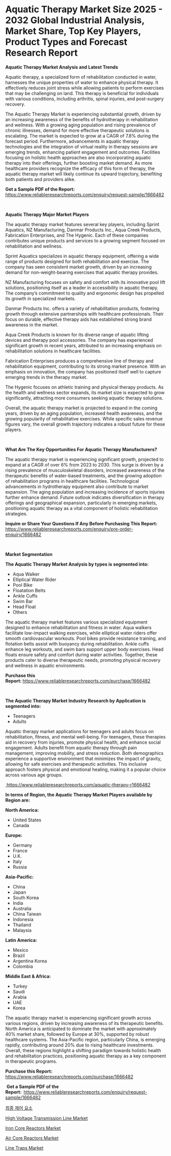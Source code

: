 <p><h1>Aquatic Therapy Market Size 2025 - 2032 Global Industrial Analysis, Market Share, Top Key Players, Product Types and Forecast Research Report</h1></p><p><strong>Aquatic Therapy Market Analysis and Latest Trends</strong></p>
<p><p>Aquatic therapy, a specialized form of rehabilitation conducted in water, harnesses the unique properties of water to enhance physical therapy. It effectively reduces joint stress while allowing patients to perform exercises that may be challenging on land. This therapy is beneficial for individuals with various conditions, including arthritis, spinal injuries, and post-surgery recovery. </p><p>The Aquatic Therapy Market is experiencing substantial growth, driven by an increasing awareness of the benefits of hydrotherapy in rehabilitation and wellness. With a growing aging population and rising prevalence of chronic illnesses, demand for more effective therapeutic solutions is escalating. The market is expected to grow at a CAGR of 7.8% during the forecast period. Furthermore, advancements in aquatic therapy technologies and the integration of virtual reality in therapy sessions are emerging trends, enhancing patient engagement and outcomes. Facilities focusing on holistic health approaches are also incorporating aquatic therapy into their offerings, further boosting market demand. As more healthcare providers recognize the efficacy of this form of therapy, the aquatic therapy market will likely continue its upward trajectory, benefiting both patients and providers alike.</p></p>
<p><strong>Get a Sample PDF of the Report:&nbsp;</strong> <a href="https://www.reliableresearchreports.com/enquiry/request-sample/1666482?utm_campaign=40&utm_medium=2&utm_source=Github&utm_content=ia&utm_term=06032025&utm_id=aquatic-therapy">https://www.reliableresearchreports.com/enquiry/request-sample/1666482</a></p>
<p>&nbsp;</p>
<p><strong>Aquatic Therapy Major Market Players</strong></p>
<p><p>The aquatic therapy market features several key players, including Sprint Aquatics, NZ Manufacturing, Danmar Products Inc., Aqua Creek Products, Fabrication Enterprises, and The Hygenic. Each of these companies contributes unique products and services to a growing segment focused on rehabilitation and wellness.</p><p>Sprint Aquatics specializes in aquatic therapy equipment, offering a wide range of products designed for both rehabilitation and exercise. The company has seen consistent market growth, driven by an increasing demand for non-weight-bearing exercises that aquatic therapy provides. </p><p>NZ Manufacturing focuses on safety and comfort with its innovative pool lift solutions, positioning itself as a leader in accessibility in aquatic therapy. The company’s commitment to quality and ergonomic design has propelled its growth in specialized markets.</p><p>Danmar Products Inc. offers a variety of rehabilitation products, fostering growth through extensive partnerships with healthcare professionals. Their focus on durable, effective therapy aids has established strong brand awareness in the market.</p><p>Aqua Creek Products is known for its diverse range of aquatic lifting devices and therapy pool accessories. The company has experienced significant growth in recent years, attributed to an increasing emphasis on rehabilitation solutions in healthcare facilities.</p><p>Fabrication Enterprises produces a comprehensive line of therapy and rehabilitation equipment, contributing to its strong market presence. With an emphasis on innovation, the company has positioned itself well to capture emerging trends in the therapy market.</p><p>The Hygenic focuses on athletic training and physical therapy products. As the health and wellness sector expands, its market size is expected to grow significantly, attracting more consumers seeking aquatic therapy solutions.</p><p>Overall, the aquatic therapy market is projected to expand in the coming years, driven by an aging population, increased health awareness, and the growing popularity of rehabilitative exercises. While specific sales revenue figures vary, the overall growth trajectory indicates a robust future for these players.</p></p>
<p>&nbsp;</p>
<p><strong>What Are The Key Opportunities For Aquatic Therapy Manufacturers?</strong></p>
<p><p>The aquatic therapy market is experiencing significant growth, projected to expand at a CAGR of over 6% from 2023 to 2030. This surge is driven by a rising prevalence of musculoskeletal disorders, increased awareness of the therapeutic benefits of water-based treatments, and the growing adoption of rehabilitation programs in healthcare facilities. Technological advancements in hydrotherapy equipment also contribute to market expansion. The aging population and increasing incidence of sports injuries further enhance demand. Future outlook indicates diversification in therapy offerings and geographical expansion, particularly in emerging markets, positioning aquatic therapy as a vital component of holistic rehabilitation strategies.</p></p>
<p><strong>Inquire or Share Your Questions If Any Before Purchasing This Report:</strong> <a href="https://www.reliableresearchreports.com/enquiry/pre-order-enquiry/1666482?utm_campaign=40&utm_medium=2&utm_source=Github&utm_content=ia&utm_term=06032025&utm_id=aquatic-therapy">https://www.reliableresearchreports.com/enquiry/pre-order-enquiry/1666482</a></p>
<p>&nbsp;</p>
<p><strong>Market Segmentation</strong></p>
<p><strong>The Aquatic Therapy Market Analysis by types is segmented into:</strong></p>
<p><ul><li>Aqua Walker</li><li>Elliptical Water Rider</li><li>Pool Bike</li><li>Floatation Belts</li><li>Ankle Cuffs</li><li>Swim Bar</li><li>Head Float</li><li>Others</li></ul></p>
<p><p>The aquatic therapy market features various specialized equipment designed to enhance rehabilitation and fitness in water. Aqua walkers facilitate low-impact walking exercises, while elliptical water riders offer smooth cardiovascular workouts. Pool bikes provide resistance training, and flotation belts assist with buoyancy during rehabilitation. Ankle cuffs enhance leg workouts, and swim bars support upper body exercises. Head floats ensure safety and comfort during water activities. Together, these products cater to diverse therapeutic needs, promoting physical recovery and wellness in aquatic environments.</p></p>
<p><strong>Purchase this Report:&nbsp;</strong><a href="https://www.reliableresearchreports.com/purchase/1666482?utm_campaign=40&utm_medium=2&utm_source=Github&utm_content=ia&utm_term=06032025&utm_id=aquatic-therapy">https://www.reliableresearchreports.com/purchase/1666482</a></p>
<p>&nbsp;</p>
<p><strong>The Aquatic Therapy Market Industry Research by Application is segmented into:</strong></p>
<p><ul><li>Teenagers</li><li>Adults</li></ul></p>
<p><p>Aquatic therapy market applications for teenagers and adults focus on rehabilitation, fitness, and mental well-being. For teenagers, these therapies aid in recovery from injuries, promote physical health, and enhance social engagement. Adults benefit from aquatic therapy through pain management, improving mobility, and stress reduction. Both demographics experience a supportive environment that minimizes the impact of gravity, allowing for safe exercises and therapeutic activities. This inclusive approach fosters physical and emotional healing, making it a popular choice across various age groups.</p></p>
<p><a href="https://www.reliableresearchreports.com/aquatic-therapy-r1666482?utm_campaign=40&utm_medium=2&utm_source=Github&utm_content=ia&utm_term=06032025&utm_id=aquatic-therapy">&nbsp;https://www.reliableresearchreports.com/aquatic-therapy-r1666482</a></p>
<p><strong>In terms of Region, the Aquatic Therapy Market Players available by Region are:</strong></p>
<p>
    <p> <strong> North America: </strong>
        <ul>
            <li>United States</li>
            <li>Canada</li>
        </ul>
        </p> 
    <p> <strong> Europe: </strong>
        <ul>
            <li>Germany</li>
            <li>France</li>
            <li>U.K.</li>
            <li>Italy</li>
            <li>Russia</li>
        </ul>
        </p> 
    <p> <strong> Asia-Pacific: </strong>
        <ul>
            <li>China</li>
            <li>Japan</li>
            <li>South Korea</li>
            <li>India</li>
            <li>Australia</li>
            <li>China Taiwan</li>
            <li>Indonesia</li>
            <li>Thailand</li>
            <li>Malaysia</li>
        </ul>
        </p> 
    <p> <strong> Latin America: </strong>
        <ul>
            <li>Mexico</li>
            <li>Brazil</li>
            <li>Argentina Korea</li>
            <li>Colombia</li>
        </ul>
        </p> 
    <p> <strong> Middle East & Africa: </strong>
        <ul>
            <li>Turkey</li>
            <li>Saudi</li>
            <li>Arabia</li>
            <li>UAE</li>
            <li>Korea</li>
        </ul>
    </p>
    </p>
<p><p>The aquatic therapy market is experiencing significant growth across various regions, driven by increasing awareness of its therapeutic benefits. North America is anticipated to dominate the market with approximately 40% market share, followed by Europe at 30%, supported by robust healthcare systems. The Asia-Pacific region, particularly China, is emerging rapidly, contributing around 20% due to rising healthcare investments. Overall, these regions highlight a shifting paradigm towards holistic health and rehabilitation practices, positioning aquatic therapy as a key component in therapeutic programs.</p></p>
<p><strong>Purchase this Report: </strong><a href="https://www.reliableresearchreports.com/purchase/1666482?utm_campaign=40&utm_medium=2&utm_source=Github&utm_content=ia&utm_term=06032025&utm_id=aquatic-therapy">https://www.reliableresearchreports.com/purchase/1666482</a></p>
<p>&nbsp;<strong>Get a Sample PDF of the Report:&nbsp;&nbsp;</strong><a href="https://www.reliableresearchreports.com/enquiry/request-sample/1666482?utm_campaign=40&utm_medium=2&utm_source=Github&utm_content=ia&utm_term=06032025&utm_id=aquatic-therapy">https://www.reliableresearchreports.com/enquiry/request-sample/1666482</a></p>
<p><strong></strong></p>
<p><p><a href="https://github.com/sougarounis/Market-Research-Report-List-7/blob/main/330850542126.md?utm_campaign=40&utm_medium=2&utm_source=Github&utm_content=ia&utm_term=06032025&utm_id=aquatic-therapy">최종 제어 요소</a></p><p><a href="https://github.com/rvadencho/Market-Research-Report-List-1/blob/main/high-voltage-transmission-line-market.md?utm_campaign=40&utm_medium=2&utm_source=Github&utm_content=ia&utm_term=06032025&utm_id=aquatic-therapy">High Voltage Transmission Line Market</a></p><p><a href="https://github.com/minakibanov/Market-Research-Report-List-1/blob/main/iron-core-reactors-market.md?utm_campaign=40&utm_medium=2&utm_source=Github&utm_content=ia&utm_term=06032025&utm_id=aquatic-therapy">Iron Core Reactors Market</a></p><p><a href="https://github.com/warshatulang0/Market-Research-Report-List-1/blob/main/air-core-reactors-market.md?utm_campaign=40&utm_medium=2&utm_source=Github&utm_content=ia&utm_term=06032025&utm_id=aquatic-therapy">Air Core Reactors Market</a></p><p><a href="https://github.com/gripeluigstt/Market-Research-Report-List-1/blob/main/line-traps-market.md?utm_campaign=40&utm_medium=2&utm_source=Github&utm_content=ia&utm_term=06032025&utm_id=aquatic-therapy">Line Traps Market</a></p></p>